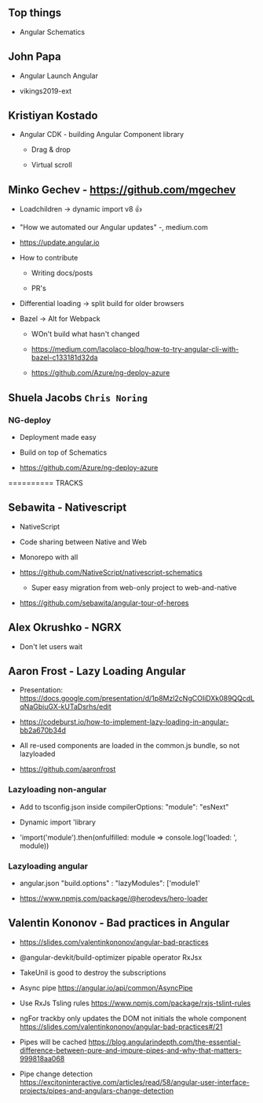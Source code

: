 ## Top things

- Angular Schematics

## John Papa

- Angular Launch Angular

- vikings2019-ext

## Kristiyan Kostado

- Angular CDK - building Angular Component library
  - Drag & drop

  - Virtual scroll

## Minko Gechev - https://github.com/mgechev

- Loadchildren -> dynamic import v8 👍

- "How we automated our Angular updates" -, medium.com

- https://update.angular.io

- How to contribute

  - Writing docs/posts

  - PR's

- Differential loading -> split build for older browsers

- Bazel  -> Alt for Webpack

  - WOn't build what hasn't changed

  - https://medium.com/lacolaco-blog/how-to-try-angular-cli-with-bazel-c133181d32da

  - https://github.com/Azure/ng-deploy-azure

## Shuela Jacobs `Chris Noring`

### NG-deploy

- Deployment made easy

- Build on top of Schematics

- https://github.com/Azure/ng-deploy-azure

========== TRACKS

## Sebawita - Nativescript

- NativeScript 

- Code sharing between Native and Web 

- Monorepo with all

- https://github.com/NativeScript/nativescript-schematics

  - Super easy migration from web-only project to web-and-native

- https://github.com/sebawita/angular-tour-of-heroes

## Alex Okrushko - NGRX

- Don't let users wait

## Aaron Frost - Lazy Loading Angular

- Presentation: https://docs.google.com/presentation/d/1p8Mzl2cNgCOIiDXk089QQcdLqNaGbiuGX-kUTaDsrhs/edit

- https://codeburst.io/how-to-implement-lazy-loading-in-angular-bb2a670b34d

- All re-used components are loaded in the common.js bundle, so not lazyloaded

- https://github.com/aaronfrost

### Lazyloading non-angular

- Add to tsconfig.json  inside compilerOptions:  "module": "esNext"

- Dynamic import 'library

- 'import('module').then(onfulfilled: module => console.log('loaded: ', module))

### Lazyloading angular

- angular.json "build.options" : "lazyModules": ['module1'

- https://www.npmjs.com/package/@herodevs/hero-loader

## Valentin Kononov - Bad practices in Angular

- https://slides.com/valentinkononov/angular-bad-practices

- @angular-devkit/build-optimizer pipable operator RxJsx

- TakeUnil is good to destroy the subscriptions

- Async pipe https://angular.io/api/common/AsyncPipe

- Use RxJs Tsling rules https://www.npmjs.com/package/rxjs-tslint-rules

- ngFor trackby  only updates the DOM not initials the whole component https://slides.com/valentinkononov/angular-bad-practices#/21

- Pipes will be cached https://blog.angularindepth.com/the-essential-difference-between-pure-and-impure-pipes-and-why-that-matters-999818aa068

- Pipe change detection https://excitoninteractive.com/articles/read/58/angular-user-interface-projects/pipes-and-angulars-change-detection
